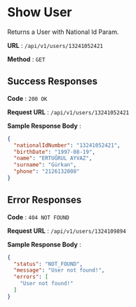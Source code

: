 # Show User

Returns a User with National Id Param.

**URL** : `/api/v1/users/13241052421`

**Method** : `GET`

## Success Responses

**Code** : `200 OK`

**Request URL** : `/api/v1/users/13241052421`

**Sample Response Body** :

```json
{
  "nationalIdNumber": "13241052421",
  "birthDate": "1997-08-19",
  "name": "ERTUĞRUL AYVAZ",
  "surname": "Gürkan",
  "phone": "2126132008"
}
```

## Error Responses

**Code** : `404 NOT FOUND`

**Request URL** : `/api/v1/users/1324109894`

**Sample Response Body** :

```json
{
  "status": "NOT_FOUND",
  "message": "User not found!",
  "errors": [
    "User not found!"
  ]
}
```